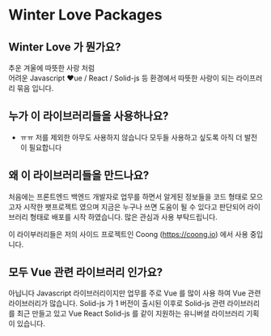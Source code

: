 # Winter Love Packages

## Winter Love 가 뭔가요?
추운 겨울에 따뜻한 사랑 처럼 \
어려운 Javascript ❤ue / React / Solid-js 등 환경에서 따뜻한 사랑이 되는 라이프러리 묶음 입니다.

## 누가 이 라이브러리들을 사용하나요?

- ㅠㅠ 저를 제외한 아무도 사용하지 않습니다 모두들 사용하고 싶도록 아직 더 발전이 필요합니다

## 왜 이 라이브러리들을 만드나요?

처음에는 프론트엔드 백엔드 개발자로 업무를 하면서 알게된 정보들을 코드 형태로 모으고자 시작한 팻프로젝트 였으며 지금은 누구나 쓰면 도움이 될 수 있다고
판단되어 라이브러리 형태로 배포를 시작 하였습니다. 많은 관심과 사용 부탁드립니다.

이 라이부러리들은 저의 사이드 프로젝트인 Coong (https://coong.io) 에서 사용 중입니다.

## 모두 Vue 관련 라이브러리 인가요?

아닙니다 Javascript 라이브러리이지만 업무를 주로 Vue 를 많이 사용 하여 Vue 관련 라이브러리가 많습니다. Solid-js 가 1 버전이 출시된 이후로
Solid-js 관련 라이브러리를 최근 만들고 있고 Vue React Solid-js 를 같이 지원하는 유니버셜 라이브러리 기획이 있습니다.
